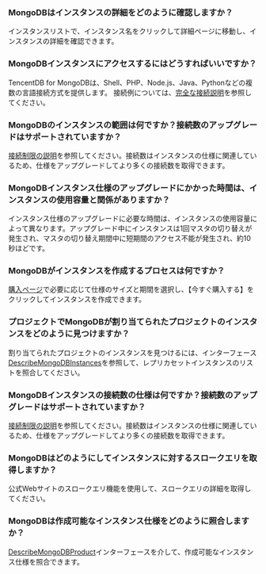 ### MongoDBはインスタンスの詳細をどのように確認しますか？
インスタンスリストで、インスタンス名をクリックして詳細ページに移動し、インスタンスの詳細を確認できます。

### MongoDBインスタンスにアクセスするにはどうすればいいですか？
TencentDB for MongoDBは、Shell、PHP、Node.js、Java、Pythonなどの複数の言語接続方式を提供します。
接続例については、[完全な接続説明](https://cloud.tencent.com/document/product/240/3563)を参照してください。

### MongoDBのインスタンスの範囲は何ですか？接続数のアップグレードはサポートされていますか？
[接続制限の説明](https://cloud.tencent.com/document/product/240/622)を参照してください。接続数はインスタンスの仕様に関連しているため、仕様をアップグレードしてより多くの接続数を取得できます。

### MongoDBインスタンス仕様のアップグレードにかかった時間は、インスタンスの使用容量と関係がありますか？
インスタンス仕様のアップグレードに必要な時間は、インスタンスの使用容量によって異なります。アップグレード中にインスタンスは1回マスタの切り替えが発生され、マスタの切り替え期間中に短期間のアクセス不能が発生され、約10秒ほどです。

### MongoDBがインスタンスを作成するプロセスは何ですか？
[購入ページ](https://buy.cloud.tencent.com/mongodb)で必要に応じて仕様のサイズと期間を選択し、【今すぐ購入する】をクリックしてインスタンスを作成できます。

### プロジェクトでMongoDBが割り当てられたプロジェクトのインスタンスをどのように見つけますか？
割り当てられたプロジェクトのインスタンスを見つけるには、インターフェース[DescribeMongoDBInstances](https://cloud.tencent.com/document/product/240/8312)を参照して、レプリカセットインスタンスのリストを照合してください。
 
### MongoDBインスタンスの接続数の仕様は何ですか？接続数のアップグレードはサポートされていますか？
[接続制限の説明](https://cloud.tencent.com/document/product/240/622)を参照してください。接続数はインスタンスの仕様に関連しているため、仕様をアップグレードしてより多くの接続数を取得できます。

### MongoDBはどのようにしてインスタンスに対するスロークエリを取得しますか？
公式Webサイトのスロークエリ機能を使用して、スロークエリの詳細を取得してください。

### MongoDBは作成可能なインスタンス仕様をどのように照合しますか？
[DescribeMongoDBProduct](https://cloud.tencent.com/document/product/240/8318)インターフェースを介して、作成可能なインスタンス仕様を照合できます。


